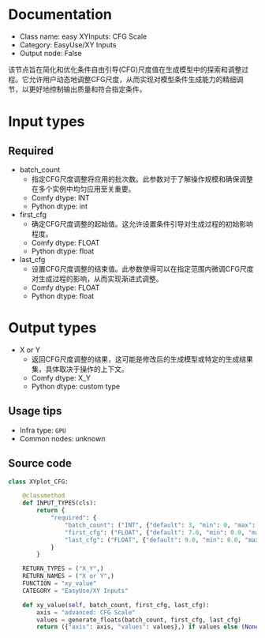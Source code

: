 
# Documentation
- Class name: easy XYInputs: CFG Scale
- Category: EasyUse/XY Inputs
- Output node: False

该节点旨在简化和优化条件自由引导(CFG)尺度值在生成模型中的探索和调整过程。它允许用户动态地调整CFG尺度，从而实现对模型条件生成能力的精细调节，以更好地控制输出质量和符合指定条件。

# Input types
## Required
- batch_count
    - 指定CFG尺度调整将应用的批次数。此参数对于了解操作规模和确保调整在多个实例中均匀应用至关重要。
    - Comfy dtype: INT
    - Python dtype: int
- first_cfg
    - 确定CFG尺度调整的起始值。这允许设置条件引导对生成过程的初始影响程度。
    - Comfy dtype: FLOAT
    - Python dtype: float
- last_cfg
    - 设置CFG尺度调整的结束值。此参数使得可以在指定范围内微调CFG尺度对生成过程的影响，从而实现渐进式调整。
    - Comfy dtype: FLOAT
    - Python dtype: float

# Output types
- X or Y
    - 返回CFG尺度调整的结果，这可能是修改后的生成模型或特定的生成结果集，具体取决于操作的上下文。
    - Comfy dtype: X_Y
    - Python dtype: custom type


## Usage tips
- Infra type: `GPU`
- Common nodes: unknown


## Source code
```python
class XYplot_CFG:

    @classmethod
    def INPUT_TYPES(cls):
        return {
            "required": {
                "batch_count": ("INT", {"default": 3, "min": 0, "max": 50}),
                "first_cfg": ("FLOAT", {"default": 7.0, "min": 0.0, "max": 100.0}),
                "last_cfg": ("FLOAT", {"default": 9.0, "min": 0.0, "max": 100.0}),
            }
        }

    RETURN_TYPES = ("X_Y",)
    RETURN_NAMES = ("X or Y",)
    FUNCTION = "xy_value"
    CATEGORY = "EasyUse/XY Inputs"

    def xy_value(self, batch_count, first_cfg, last_cfg):
        axis = "advanced: CFG Scale"
        values = generate_floats(batch_count, first_cfg, last_cfg)
        return ({"axis": axis, "values": values},) if values else (None,)

```
